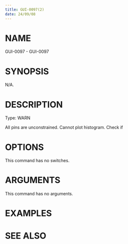 ```yaml
---
title: GUI-0097(2)
date: 24/09/08
---
```


# NAME

GUI-0097 - GUI-0097

# SYNOPSIS

N/A.

# DESCRIPTION

Type: WARN

All pins are unconstrained. Cannot plot histogram. Check if

# OPTIONS

This command has no switches.

# ARGUMENTS

This command has no arguments.

# EXAMPLES

# SEE ALSO
